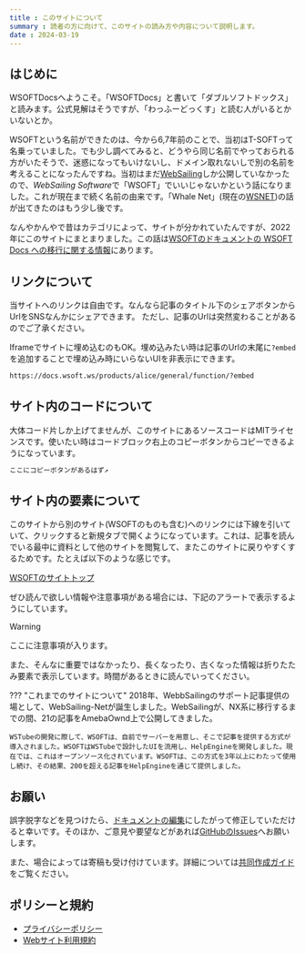 ```yaml
---
title : このサイトについて
summary : 読者の方に向けて、このサイトの読み方や内容について説明します。
date : 2024-03-19
---
```


## はじめに
WSOFTDocsへようこそ。「WSOFTDocs」と書いて「ダブルソフトドックス」と読みます。公式見解はそうですが、「わっふーどっくす」と読む人がいるとかいないとか。

WSOFTという名前ができたのは、今から6,7年前のことで、当初はT-SOFTって名乗っていました。でも少し調べてみると、どうやら同じ名前でやっておられる方がいたそうで、迷惑になってもいけないし、ドメイン取れないしで別の名前を考えることになったんですね。当初はまだ[WebSailing](./products/websailing/index.md)しか公開していなかったので、*WebSailing Software*で「WSOFT」でいいじゃないかという話になりました。これが現在まで続く名前の由来です。「Whale Net」(現在の[WSNET](./products/wsnet/index.md))の話が出てきたのはもう少し後です。

なんやかんやで昔はカテゴリによって、サイトが分かれていたんですが、2022年にこのサイトにまとまりました。この話は[WSOFTのドキュメントの WSOFT Docs への移行に関する情報](https://blog.wsoft.ws/wsoft/migration-to-docs/)にあります。

## リンクについて
当サイトへのリンクは自由です。なんなら記事のタイトル下の<i class="bi bi-share"></i>シェアボタンからUrlをSNSなんかにシェアできます。
ただし、記事のUrlは突然変わることがあるのでご了承ください。

Iframeでサイトに埋め込むのもOK。埋め込みたい時は記事のUrlの末尾に`?embed`を追加することで埋め込み時にいらないUIを非表示にできます。

```txt title="例"
https://docs.wsoft.ws/products/alice/general/function/?embed
```

## サイト内のコードについて
大体コード片しか上げてませんが、このサイトにあるソースコードはMITライセンスです。使いたい時はコードブロック右上のコピーボタンからコピーできるようになっています。

```txt title="練習用"
ここにコピーボタンがあるはず↗︎
```

## サイト内の要素について
このサイトから別のサイト(WSOFTのものも含む)へのリンクには下線を引いていて、クリックすると新規タブで開くようになっています。これは、記事を読んでいる最中に資料として他のサイトを閲覧して、またこのサイトに戻りやすくするためです。たとえば以下のような感じです。

[WSOFTのサイトトップ](https://wsoft.ws/)

ぜひ読んで欲しい情報や注意事項がある場合には、下記のアラートで表示するようにしています。

> [!WARNING]
> ここに注意事項が入ります。

また、そんなに重要ではなかったり、長くなったり、古くなった情報は折りたたみ要素で表示しています。時間があるときに読んでいってください。

??? "これまでのサイトについて"
    2018年、WebbSailingのサポート記事提供の場として、WebSailing-Netが誕生しました。WebSailingが、NX系に移行するまでの間、21の記事をAmebaOwnd上で公開してきました。

    WSTubeの開発に際して、WSOFTは、自前でサーバーを用意し、そこで記事を提供する方式が導入されました。WSOFTはWSTubeで設計したUIを流用し、HelpEngineを開発しました。現在では、これはオープンソース化されています。WSOFTは、この方式を3年以上にわたって使用し続け、その結果、200を超える記事をHelpEngineを通じて提供しました。

## お願い
誤字脱字などを見つけたら、[ドキュメントの編集](./contribute/edit-document.md)にしたがって修正していただけると幸いです。そのほか、ご意見や要望などがあれば[GitHubのIssues](https://github.com/WSOFT-Project/docs/issues)へお願いします。

また、場合によっては寄稿も受け付けています。詳細については[共同作成ガイド](./contribute/index.md)をご覧ください。

## ポリシーと規約

- [プライバシーポリシー](./legal/privacy-policy.md)
- [Webサイト利用規約](./legal/site-terms.md)

